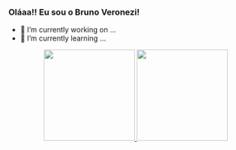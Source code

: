 ### Oláaa!! Eu sou o Bruno Veronezi! 

- 🔭 I’m currently working on ...
- 🌱 I’m currently learning ...

<div align="center">
  <a href="https://github.com/brunoveronezi">
  <img height="180em" src="https://github-readme-stats.vercel.app/api?username=brunoveronezi&show_icons=true&theme=dark&include_all_commits=true&count_private=true"/>
  <img height="180em" src="https://github-readme-stats.vercel.app/api/top-langs/?username=brunoveronezi&layout=compact&langs_count=7&theme=dark"/>
</div>

